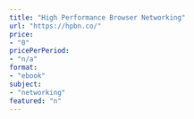 ```yaml
---
title: "High Performance Browser Networking"
url: "https://hpbn.co/"
price: 
- "0"
pricePerPeriod: 
- "n/a"
format: 
- "ebook"
subject: 
- "networking"
featured: "n"
---
```

